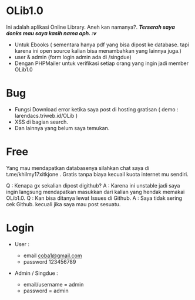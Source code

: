 # OLib1.0
Ini adalah aplikasi Online Library. Aneh kan namanya?.  <i><b>Terserah saya donks mau saya kasih nama aph. :v</b></i>

- Untuk Ebooks ( sementara hanya pdf yang bisa dipost ke database. tapi karena ini open source kalian bisa menambahkan yang lainnya juga.)
- user & admin (form login admin ada di /singdue)
- Dengan PHPMailer untuk verifikasi setiap orang yang ingin jadi member OLib1.0

# Bug
- Fungsi Download error ketika saya post di hosting gratisan ( demo : larendacs.triweb.id/OLib )
- XSS di bagian search.
- Dan lainnya yang belum saya temukan. 

# Free
Yang mau mendapatkan databasenya silahkan chat saya di t.me/khilmy17xitkjone . Gratis tanpa biaya kecuail kuota internet mu sendiri.

Q : Kenapa gx sekalian dipost digithub?
A : Karena ini unstable jadi saya ingin langsung mendapatkan masukkan dari kalian yang hendak memakai OLib1.0.
Q : Kan bisa ditanya lewat Issues di Github.
A : Saya tidak sering cek Github. kecuali jika saya mau post sesuatu.

# Login
  - User : 
      - email    coba1@gmail.com 
      - password 123456789
      
  - Admin / Singdue :
      - email/username = admin
      - password       = admin
